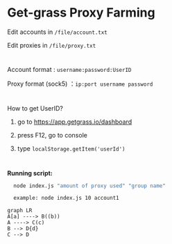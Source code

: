 # Get-grass Proxy Farming


Edit accounts in `/file/account.txt`

Edit proxies in `/file/proxy.txt`
#
Account format          : `username:password:UserID`

Proxy format (sock5)    ：`ip:port username password`
#
How to get UserID?

1. go to https://app.getgrass.io/dashboard

2. press F12, go to console
   
3. type `localStorage.getItem('userId')`
#

**Running script:**

```bash
  node index.js "amount of proxy used" "group name"
```
```bash
  example: node index.js 10 account1
```

```mermaid
graph LR
A[a] ----> B((b))
A ----> C(c)
B --> D{d}
C --> D
```

